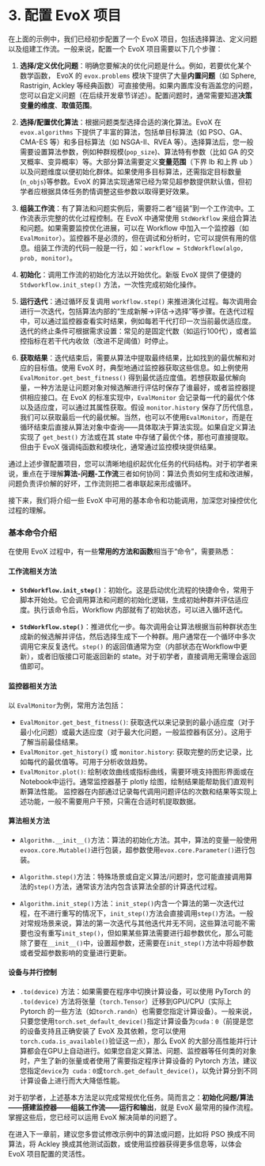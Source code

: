 # 3. 配置 EvoX 项目

在上面的示例中，我们已经初步配置了一个 EvoX 项目，包括选择算法、定义问题以及组建工作流。一般来说，配置一个 EvoX 项目需要以下几个步骤：

1. **选择/定义优化问题**：明确您要解决的优化问题是什么。例如，若要优化某个数学函数， EvoX 的 `evox.problems` 模块下提供了大量**内置问题**（如 Sphere, Rastrigin, Ackley 等经典函数）可直接使用。如果内置库没有涵盖您的问题，您可以自定义问题（在后续开发章节详述）。配置问题时，通常需要知道**决策变量的维度**、**取值范围**。

2. **选择/配置优化算法**：根据问题类型选择合适的演化算法。EvoX 在 `evox.algorithms` 下提供了丰富的算法，包括单目标算法（如 PSO、GA、CMA-ES 等）和多目标算法（如 NSGA-II、RVEA 等）。选择算法后，您一般需要设置算法参数，例如种群规模(`pop_size`)、算法特有参数（比如 GA 的交叉概率、变异概率）等。大部分算法需要定义**变量范围**（下界 lb 和上界 ub ）以及问题维度以便初始化群体。如果使用多目标算法，还需指定目标数量(`n_objs`)等参数。EvoX 的算法实现通常已经为常见超参数提供默认值，但初学者应根据具体任务酌情调整这些参数以取得更好效果。

3. **组装工作流**：有了算法和问题实例后，需要将二者“组装”到一个工作流中。工作流表示完整的优化过程控制。在 EvoX 中通常使用 `StdWorkflow` 来组合算法和问题。如果需要监控优化进展，可以在 Workflow 中加入一个监控器（如 `EvalMonitor`）。监控器不是必须的，但在调试和分析时，它可以提供有用的信息。组装工作流的代码一般是一行，如：`workflow = StdWorkflow(algo, prob, monitor)`。

4. **初始化**：调用工作流的初始化方法以开始优化。新版 EvoX 提供了便捷的 `Stdworkflow.init_step()` 方法，一次性完成初始化操作。

5. **运行迭代**：通过循环反复调用 `workflow.step()` 来推进演化过程。每次调用会进行一次迭代，包括算法内部的“生成新解->评估->选择”等步骤。在迭代过程中，可以通过监控器查看实时结果，例如每若干代打印一次当前最优适应度。迭代的终止条件可根据需求设置：常见的是固定代数（如运行100代），或者监控指标在若干代内收敛（改进不足阈值）时停止。

6. **获取结果**：迭代结束后，需要从算法中提取最终结果，比如找到的最优解和对应的目标值。使用 EvoX 时，典型地通过监控器获取这些信息。如上例使用 `EvalMonitor.get_best_fitness()` 得到最优适应度值。若想获取最优解向量，一种方法是让问题对象对候选解进行评估时保存了谁最好，或者监控器提供相应接口。在 EvoX 的标准实现中，`EvalMonitor` 会记录每一代的最优个体以及适应度，可以通过其属性获取。假设 `monitor.history` 保存了历代信息，我们可以获取最后一代的最优解。当然，也可以不使用`EvalMonitor`，而是在循环结束后直接从算法对象中查询——具体取决于算法实现。如果自定义算法实现了 `get_best()` 方法或在其 state 中存储了最优个体，那也可直接提取。但由于 EvoX 强调纯函数和模块化，通常通过监控模块提供结果。

通过上述步骤配置项目，您可以清晰地组织起优化任务的代码结构。对于初学者来说，重点在于理解**算法-问题-工作流**三者如何协同：算法负责如何生成和改进解，问题负责评价解的好坏，工作流则把二者串联起来形成循环。

接下来，我们将介绍一些 EvoX 中可用的基本命令和功能调用，加深您对操控优化过程的理解。

### 基本命令介绍

在使用 EvoX 过程中，有一些**常用的方法和函数**相当于“命令”，需要熟悉：

#### 工作流相关方法

- **`StdWorkflow.init_step()`**：初始化。这是启动优化流程的快捷命令，常用于脚本开始处。它会调用算法和问题的初始化逻辑，生成初始种群并评估适应度。执行该命令后，Workflow 内部就有了初始状态，可以进入循环迭代。

- **`StdWorkflow.step()`**：推进优化一步。每次调用会让算法根据当前种群状态生成新的候选解并评估，然后选择生成下一个种群。用户通常在一个循环中多次调用它来反复迭代。`step()` 的返回值通常为空（内部状态在Workflow中更新），或者旧版接口可能返回新的 state。对于初学者，直接调用无需理会返回值即可。

#### 监控器相关方法

以 `EvalMonitor`为例，常用方法包括：

- `EvalMonitor.get_best_fitness()`: 获取迭代以来记录到的最小适应度（对于最小化问题）或最大适应度（对于最大化问题，一般监控器有区分）。这用于了解当前最佳结果。
- `EvalMonitor.get_history()` 或 `monitor.history`: 获取完整的历史记录，比如每代的最优值等。可用于分析收敛趋势。
- `EvalMonitor.plot()`: 绘制收敛曲线或指标曲线，需要环境支持图形界面或在Notebook中运行。通常监控器基于 plotly 绘图，绘制结果能帮助我们直观判断算法性能。
  监控器在内部通过记录每代调用问题评估的次数和结果等实现上述功能，一般不需要用户干预，只需在合适时机提取数据。

#### 算法相关方法

- `Algorithm.__init__()`方法：算法的初始化方法。其中，算法的变量一般使用`evoox.core.Mutable()`进行包装，超参数使用`evox.core.Parameter()`进行包装。

- `Algorithm.step()`方法：特殊场景或自定义算法/问题时，您可能直接调用算法的`step()`方法，通常该方法内包含该算法全部的计算迭代过程。

- `Algorithm.init_step()`方法：`init_step()`内含一个算法的第一次迭代过程，在不进行重写的情况下，`init_step()`方法会直接调用`step()`方法。一般对常规场景来说，算法的第一次迭代与其他迭代并无不同，这些算法可能不需要也没有重写`init_step()`，但如果某些算法需要进行超参数优化，那么可能除了要在`__init__()`中，设置超参数，还需要在`init_step()`方法中将超参数或者受超参数影响的变量进行更新。

#### 设备与并行控制

-  `.to(device)` 方法：如果需要在程序中切换计算设备，可以使用 PyTorch 的 `.to(device)` 方法将张量（`torch.Tensor`）迁移到GPU/CPU（实际上 Pytorch 的一些方法（如`torch.randn`）也需要您指定计算设备）。一般来说，只要您使用`torch.set_default_device()`指定计算设备为`cuda：0`（前提是您的设备支持且正确安装了 EvoX 及其依赖，您可以使用`torch.cuda.is_available()`验证这一点），那么 EvoX 的大部分高性能并行计算都会在GPU上自动进行。如果您自定义算法、问题、监控器等任何类的对象时，产生了新的张量或者使用了需要指定程序计算设备的 Pytorch 方法，建议您指定`device`为` cuda：0`或`torch.get_default_device()`，以免计算分到不同计算设备上进行而大大降低性能。

对于初学者，上述基本方法足以完成常规优化任务。简而言之：**初始化问题/算法——搭建监控器——组装工作流——运行和输出**，就是 EvoX 最常用的操作流程。掌握这些后，您已经可以运用 EvoX 解决简单的问题了。

在进入下一章前，建议您多尝试修改示例中的算法或问题，比如将 PSO 换成不同算法，将 Ackley 换成其他测试函数，或使用监控器获得更多信息等，以体会 EvoX 项目配置的灵活性。
